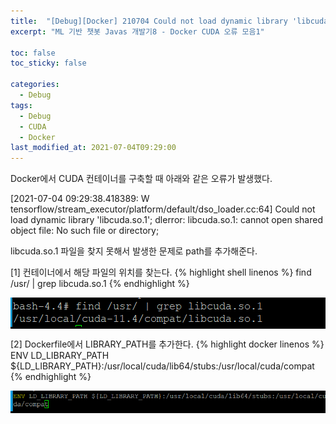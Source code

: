 ```yaml
---
title:  "[Debug][Docker] 210704 Could not load dynamic library 'libcuda.so.1'; dlerror: libcuda.so.1: cannot open shared object file: No such file or directory;"
excerpt: "ML 기반 챗봇 Javas 개발기8 - Docker CUDA 오류 모음1"

toc: false
toc_sticky: false

categories:
  - Debug
tags:
  - Debug
  - CUDA
  - Docker
last_modified_at: 2021-07-04T09:29:00
---
```


Docker에서 CUDA 컨테이너를 구축할 때 아래와 같은 오류가 발생했다.

<p class="error_msg">[2021-07-04 09:29:38.418389: W tensorflow/stream_executor/platform/default/dso_loader.cc:64] Could not load dynamic library 'libcuda.so.1'; dlerror: libcuda.so.1: cannot open shared object file: No such file or directory;</p>

libcuda.so.1 파일을 찾지 못해서 발생한 문제로 path를 추가해준다.

[1] 컨테이너에서 해당 파일의 위치를 찾는다.
{% highlight shell linenos %}
find /usr/ | grep libcuda.so.1
{% endhighlight %}

<p style="background-color:black;"><img src="/assets/images/21092102.png" /></p>

[2] Dockerfile에서 LIBRARY_PATH를 추가한다.
{% highlight docker linenos %}
ENV LD_LIBRARY_PATH ${LD_LIBRARY_PATH}:/usr/local/cuda/lib64/stubs:/usr/local/cuda/compat
{% endhighlight %}

<p style="background-color:black;"><img src="/assets/images/21092103.png" /></p>